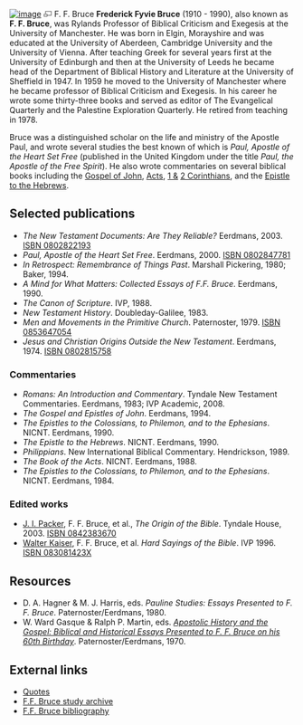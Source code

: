 [![image](images/d/d2/Bruce.jpg)](http://www.theopedia.com/File:Bruce.jpg)
[![image](data:image/png;base64,iVBORw0KGgoAAAANSUhEUgAAAA8AAAALCAAAAACFLIiAAAAAAnRSTlMA/1uRIrUAAABPSURBVAjXY/j///+5vXDwjAHIr26ZAgXZe8H8a/+hoIcw/9nevdVL9+79DuPvzQYZFPUezu8BMZLXgkExnD8HAu6hqv//n+HZVjD4DuUDAKlChD3fj6aPAAAAAElFTkSuQmCC)](http://www.theopedia.com/File:Bruce.jpg "Enlarge")
F. F. Bruce
**Frederick Fyvie Bruce** (1910 - 1990), also known as
**F. F. Bruce**, was Rylands Professor of Biblical Criticism and
Exegesis at the University of Manchester. He was born in Elgin,
Morayshire and was educated at the University of Aberdeen,
Cambridge University and the University of Vienna. After teaching
Greek for several years first at the University of Edinburgh and
then at the University of Leeds he became head of the Department of
Biblical History and Literature at the University of Sheffield in
1947. In 1959 he moved to the University of Manchester where he
became professor of Biblical Criticism and Exegesis. In his career
he wrote some thirty-three books and served as editor of The
Evangelical Quarterly and the Palestine Exploration Quarterly. He
retired from teaching in 1978.

Bruce was a distinguished scholar on the life and ministry of the
Apostle Paul, and wrote several studies the best known of which is
*Paul, Apostle of the Heart Set Free* (published in the United
Kingdom under the title *Paul, the Apostle of the Free Spirit*). He
also wrote commentaries on several biblical books including the
[Gospel of John](Gospel_of_John "Gospel of John"),
[Acts](Acts "Acts"),
[1 &](First_Epistle_to_the_Corinthians "First Epistle to the Corinthians")
[2 Corinthians](Second_Epistle_to_the_Corinthians "Second Epistle to the Corinthians"),
and the
[Epistle to the Hebrews](Epistle_to_the_Hebrews "Epistle to the Hebrews").

## Selected publications

-   *The New Testament Documents: Are They Reliable?* Eerdmans,
    2003.
    [ISBN 0802822193](http://www.theopedia.com/Special:BookSources/0802822193)
-   *Paul, Apostle of the Heart Set Free*. Eerdmans, 2000.
    [ISBN 0802847781](http://www.theopedia.com/Special:BookSources/0802847781)
-   *In Retrospect: Remembrance of Things Past*. Marshall
    Pickering, 1980; Baker, 1994.
-   *A Mind for What Matters: Collected Essays of F.F. Bruce*.
    Eerdmans, 1990.
-   *The Canon of Scripture*. IVP, 1988.
-   *New Testament History*. Doubleday-Galilee, 1983.
-   *Men and Movements in the Primitive Church*. Paternoster, 1979.
    [ISBN 0853647054](http://www.theopedia.com/Special:BookSources/0853647054)
-   *Jesus and Christian Origins Outside the New Testament*.
    Eerdmans, 1974.
    [ISBN 0802815758](http://www.theopedia.com/Special:BookSources/0802815758)

### Commentaries

-   *Romans: An Introduction and Commentary*. Tyndale New Testament
    Commentaries. Eerdmans, 1983; IVP Academic, 2008.
-   *The Gospel and Epistles of John*. Eerdmans, 1994.
-   *The Epistles to the Colossians, to Philemon, and to the Ephesians*.
    NICNT. Eerdmans, 1990.
-   *The Epistle to the Hebrews*. NICNT. Eerdmans, 1990.
-   *Philippians*. New International Biblical Commentary.
    Hendrickson, 1989.
-   *The Book of the Acts*. NICNT. Eerdmans, 1988.
-   *The Epistles to the Colossians, to Philemon, and to the Ephesians*.
    NICNT. Eerdmans, 1984.

### Edited works

-   [J. I. Packer](J._I._Packer "J. I. Packer"), F. F. Bruce, et
    al., *The Origin of the Bible*. Tyndale House, 2003.
    [ISBN 0842383670](http://www.theopedia.com/Special:BookSources/0842383670)
-   [Walter Kaiser](Walter_Kaiser "Walter Kaiser"), F. F. Bruce, et
    al. *Hard Sayings of the Bible*. IVP 1996.
    [ISBN 083081423X](http://www.theopedia.com/Special:BookSources/083081423X)

## Resources

-   D. A. Hagner & M. J. Harris, eds.
    *Pauline Studies: Essays Presented to F. F. Bruce*.
    Paternoster/Eerdmans, 1980.
-   W. Ward Gasque & Ralph P. Martin, eds.
    *[Apostolic History and the Gospel: Biblical and Historical Essays Presented to F. F. Bruce on his 60th Birthday](http://www.biblicalstudies.org.uk/book_apostolic_history.html)*.
    Paternoster/Eerdmans, 1970.

## External links

-   [Quotes](http://www.serve.com/thibodep/cr/bruce.htm)
-   [F.F. Bruce study archive](http://www.preteristarchive.com/StudyArchive/b/bruce-ff.html)
-   [F.F. Bruce bibliography](http://www.theologicalstudies.org.uk/theo_bruce.php)



